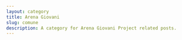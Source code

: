 ```yaml
---
layout: category
title: Arena Giovani
slug: comune
description: A category for Arena Giovani Project related posts.
---
```

